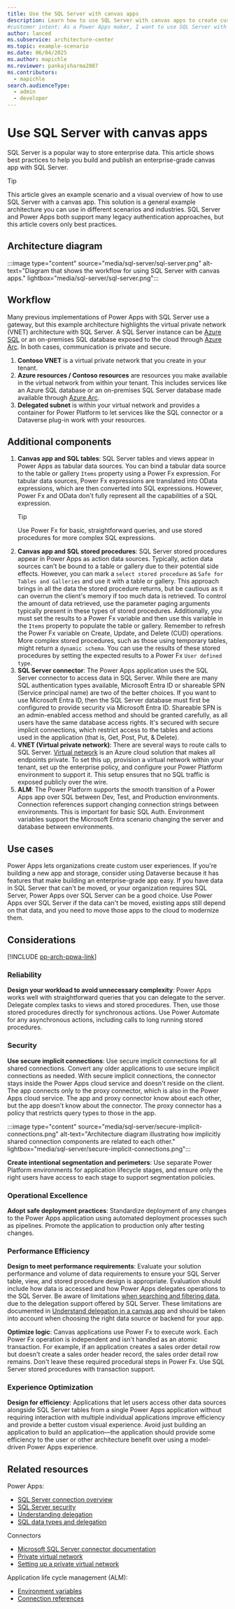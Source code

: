 ```yaml
---  
title: Use the SQL Server with canvas apps  
description: Learn how to use SQL Server with canvas apps to create custom user experiences and integrate multiple data sources seamlessly.  
#customer intent: As a Power Apps maker, I want to use SQL Server with canvas apps so that I can create custom user experiences and integrate multiple data sources seamlessly.  
author: lanced  
ms.subservice: architecture-center  
ms.topic: example-scenario  
ms.date: 06/04/2025
ms.author: mapichle
ms.reviewer: pankajsharma2087  
ms.contributors:  
  - mapichle
search.audienceType:  
  - admin  
  - developer
---  
```


# Use SQL Server with canvas apps

SQL Server is a popular way to store enterprise data. This article shows best practices to help you build and publish an enterprise-grade canvas app with SQL Server.

> [!TIP]
> This article gives an example scenario and a visual overview of how to use SQL Server with a canvas app. This solution is a general example architecture you can use in different scenarios and industries. SQL Server and Power Apps both support many legacy authentication approaches, but this article covers only best practices.  

## Architecture diagram

:::image type="content" source="media/sql-server/sql-server.png" alt-text="Diagram that shows the workflow for using SQL Server with canvas apps." lightbox="media/sql-server/sql-server.png":::  

## Workflow

Many previous implementations of Power Apps with SQL Server use a gateway, but this example architecture highlights the virtual private network (VNET) architecture with SQL Server. A SQL Server instance can be [Azure SQL](/azure/azure-sql/) or an on-premises SQL database exposed to the cloud through [Azure Arc](/sql/sql-server/azure-arc/overview). In both cases, communication is private and secure.

1. **Contoso VNET** is a virtual private network that you create in your tenant.
1. **Azure resources / Contoso resources** are resources you make available in the virtual network from within your tenant. This includes services like an Azure SQL database or an on-premises SQL Server database made available through [Azure Arc](/sql/sql-server/azure-arc/overview).
1. **Delegated subnet** is within your virtual network and provides a container for Power Platform to let services like the SQL connector or a Dataverse plug-in work with your resources.

## Additional components

1. **Canvas app and SQL tables**: SQL Server tables and views appear in Power Apps as tabular data sources. You can bind a tabular data source to the table or gallery `Items` property using a Power Fx expression. For tabular data sources, Power Fx expressions are translated into OData expressions, which are then converted into SQL expressions. However, Power Fx and OData don't fully represent all the capabilities of a SQL expression.
   > [!TIP]
   > Use Power Fx for basic, straightforward queries, and use stored procedures for more complex SQL expressions.
1. **Canvas app and SQL stored procedures**: SQL Server stored procedures appear in Power Apps as action data sources. Typically, action data sources can't be bound to a table or gallery due to their potential side effects. However, you can mark a `select stored procedure` as `Safe for Tables and Galleries` and use it with a table or gallery. This approach brings in all the data the stored procedure returns, but be cautious as it can overrun the client's memory if too much data is retrieved. To control the amount of data retrieved, use the parameter paging arguments typically present in these types of stored procedures. Additionally, you must set the results to a Power Fx variable and then use this variable in the `Items` property to populate the table or gallery. Remember to refresh the Power Fx variable on Create, Update, and Delete (CUD) operations. More complex stored procedures, such as those using temporary tables, might return a `dynamic schema`. You can use the results of these stored procedures by setting the expected results to a Power Fx `User defined type`.
1. **SQL Server connector**: The Power Apps application uses the SQL Server connector to access data in SQL Server. While there are many SQL authentication types available, Microsoft Entra ID or shareable SPN (Service principal name) are two of the better choices. If you want to use Microsoft Entra ID, then the SQL Server database must first be configured to provide security via Microsoft Entra ID. Shareable SPN is an admin-enabled access method and should be granted carefully, as all users have the same database access rights. It's secured with secure implicit connections, which restrict access to the tables and actions used in the application (that is, Get, Post, Put, & Delete).
1. **VNET (Virtual private network)**:  There are several ways to route calls to SQL Server. [Virtual network](/power-platform/admin/vnet-support-overview) is an Azure cloud solution that makes all endpoints private. To set this up, provision a virtual network within your tenant, set up the enterprise policy, and configure your Power Platform environment to support it. This setup ensures that no SQL traffic is exposed publicly over the wire.
1. **ALM**: The Power Platform supports the smooth transition of a Power Apps app over SQL between Dev, Test, and Production environments. Connection references support changing connection strings between environments. This is important for basic SQL Auth. Environment variables support the Microsoft Entra scenario changing the server and database between environments. 


## Use cases  

Power Apps lets organizations create custom user experiences. If you're building a new app and storage, consider using Dataverse because it has features that make building an enterprise-grade app easy. If you have data in SQL Server that can't be moved, or your organization requires SQL Server, Power Apps over SQL Server can be a good choice. Use Power Apps over SQL Server if the data can't be moved, existing apps still depend on that data, and you need to move those apps to the cloud to modernize them.  

## Considerations  

[!INCLUDE [pp-arch-ppwa-link](../../includes/pp-arch-ppwa-link.md)]

### Reliability

**Design your workload to avoid unnecessary complexity**: Power Apps works well with straightforward queries that you can delegate to the server. Delegate complex tasks to views and stored procedures. Then, use those stored procedures directly for synchronous actions. Use Power Automate for any asynchronous actions, including calls to long running stored procedures. 

### Security

**Use secure implicit connections**: Use secure implicit connections for all shared connections. Convert any older applications to use secure implicit connections as needed. With secure implicit connections, the connector stays inside the Power Apps cloud service and doesn't reside on the client. The app connects only to the proxy connector, which is also in the Power Apps cloud service. The app and proxy connector know about each other, but the app doesn't know about the connector. The proxy connector has a policy that restricts query types to those in the app. 

:::image type="content" source="media/sql-server/secure-implicit-connections.png" alt-text="Architecture diagram illustrating how implicitly shared connection components are related to each other." lightbox="media/sql-server/secure-implicit-connections.png":::  

**Create intentional segmentation and perimeters**: Use separate Power Platform environments for application lifecycle stages, and ensure only the right users have access to each stage to support segmentation policies.

### Operational Excellence  

**Adopt safe deployment practices**: Standardize deployment of any changes to the Power Apps application using automated deployment processes such as pipelines. Promote the application to production only after testing changes.  

### Performance Efficiency  

**Design to meet performance requirements**: Evaluate your solution performance and volume of data requirements to ensure your SQL Server table, view, and stored procedure design is appropriate. Evaluation should include how data is accessed and how Power Apps delegates operations to the SQL Server. Be aware of limitations [when searching and filtering data](/power-apps/maker/canvas-apps/connections/sql-connection-overview#power-apps-functions-and-operations-delegable-to-sql-server), due to the delegation support offered by SQL Server. These limitations are documented in  [Understand delegation in a canvas app](/powerapps/maker/canvas-apps/delegation-overview) and should be taken into account when choosing the right data source or backend for your app.  

**Optimize logic**: Canvas applications use Power Fx to execute work. Each Power Fx operation is independent and isn't handled as an atomic transaction. For example, if an application creates a sales order detail row but doesn't create a sales order header record, the sales order detail row remains. Don't leave these required procedural steps in Power Fx. Use SQL Server stored procedures with transaction support.
 
### Experience Optimization  

**Design for efficiency**: Applications that let users access other data sources alongside SQL Server tables from a single Power Apps application without requiring interaction with multiple individual applications improve efficiency and provide a better custom visual experience. Avoid just building an application to build an application&mdash;the application should provide some efficiency to the user or other architecture benefit over using a model-driven Power Apps experience. 

## Related resources  

Power Apps:

- [SQL Server connection overview](/power-apps/maker/canvas-apps/connections/sql-connection-overview)  
- [SQL Server security](/power-apps/maker/canvas-apps//connections/sql-server-security)  
- [Understanding delegation](/power-apps/maker/canvas-apps/delegation-overview)  
- [SQL data types and delegation](/power-apps/maker/canvas-apps/connections/sql-connection-overview#power-apps-functions-and-operations-delegable-to-sql-server)  

Connectors

- [Microsoft SQL Server connector documentation](/connectors/sql/)  
- [Private virtual network](/power-platform/admin/vnet-support-overview)
- [Setting up a private virtual network](/power-platform/admin/vnet-support-setup-configure)

Application life cycle management (ALM): 

- [Environment variables](/power-apps/maker/data-platform/environmentvariables#sql-server)  
- [Connection references](/power-apps/maker/data-platform/create-connection-reference)
